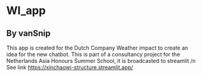 # WI_app
## By vanSnip
This app is created for the Dutch Company Weather impact to create an idea for the new chatbot. 
This is part of a consultancy project for the Netherlands Asia Honours Summer School, it is broadcasted to streamlit 
/n See link https://xinchaowi-structure.streamlit.app/
